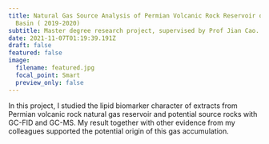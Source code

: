 ```yaml
---
title: Natural Gas Source Analysis of Permian Volcanic Rock Reservoir of Sichuan
  Basin ( 2019-2020)
subtitle: Master degree research project, supervised by Prof Jian Cao.
date: 2021-11-07T01:19:39.191Z
draft: false
featured: false
image:
  filename: featured.jpg
  focal_point: Smart
  preview_only: false
---
```

In this project, I studied the lipid biomarker character of extracts from Permian volcanic rock natural gas reservoir and potential source rocks with GC-FID and GC-MS. My result together with other evidence from my colleagues supported the potential origin of this gas accumulation.